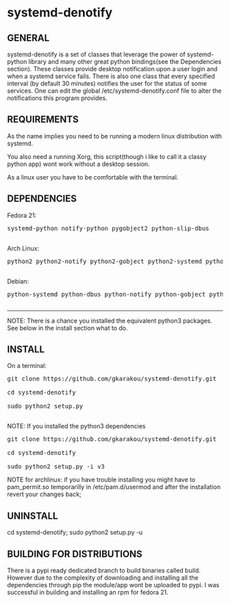 # systemd-denotify
GENERAL
-------------------
systemd-denotify is a set of classes that leverage the power of systemd-python library and many other great python bindings(see the Dependencies section).
These classes provide desktop notification upon a user login and when a systemd service fails.
There is also one class that every specified interval (by default 30 minutes) notifies the user for the status of some services.
One can edit the global /etc/systemd-denotify.conf file to alter the notifications this program provides.


REQUIREMENTS
-------------------

As the name implies you need to be running a modern linux distribution with systemd.

You also need a running Xorg, this script(though i like to call it a classy python app) wont work without a desktop session.

As a linux user you have to be comfortable with the terminal.

DEPENDENCIES
-------------------


Fedora 21:

<pre>
systemd-python notify-python pygobject2 python-slip-dbus

</pre>
Arch Linux:

<pre>
python2 python2-notify python2-gobject python2-systemd python2-dbus

</pre>

Debian:

<pre>
python-systemd python-dbus python-notify python-gobject python-gi

</pre>

-------------------------------

NOTE: There is a chance you installed the equivalent python3 packages. See below in the install section what to do.


INSTALL
------------------------
On a terminal:

<pre>git clone https://github.com/gkarakou/systemd-denotify.git

cd systemd-denotify

sudo python2 setup.py

</pre>


NOTE: If you installed the python3 dependencies

<pre>git clone https://github.com/gkarakou/systemd-denotify.git

cd systemd-denotify

sudo python2 setup.py -i v3
</pre>

NOTE for archlinux: if you have trouble installing you might have to pam_permit.so temporarilly in /etc/pam.d/usermod
and after the installation revert your changes back;


UNINSTALL
--------------------------

cd systemd-denotify;
sudo python2 setup.py -u


BUILDING FOR DISTRIBUTIONS
----------------------------
There is a pypi ready dedicated branch to build binaries called build. However due to the complexity of downloading and installing all the dependencies through pip the module/app wont be uploaded to pypi.
I was successful in building and installing an rpm for fedora 21.

